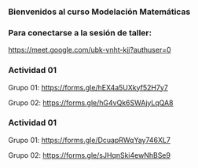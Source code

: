 ### Bienvenidos al curso Modelación Matemáticas

### Para conectarse a la sesión de taller:
https://meet.google.com/ubk-vnht-kjj?authuser=0


### Actividad 01

Grupo 01:
https://forms.gle/hEX4a5UXkyf52H7y7

Grupo 02:
https://forms.gle/hG4vQk6SWAjyLqQA8

### Actividad 01

Grupo 01:
https://forms.gle/DcuapRWqYay746XL7

Grupo 02:
https://forms.gle/sJHqnSki4ewNhBSe9